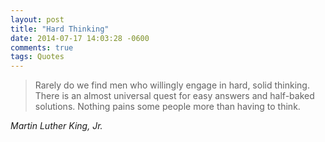 ```yaml
---
layout: post
title: "Hard Thinking"
date: 2014-07-17 14:03:28 -0600
comments: true
tags: Quotes
---
```



<blockquote class="big">Rarely do we find men who willingly engage in hard, solid thinking. There is an almost universal quest for easy answers and half-baked solutions. Nothing pains some people more than having to think.</blockquote>

<cite class="big">Martin Luther King, Jr.</cite>
